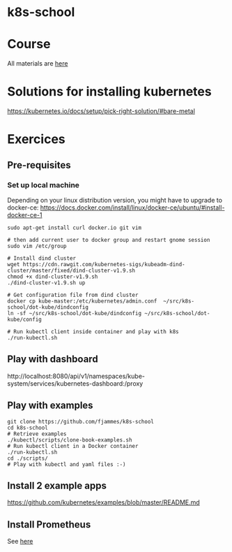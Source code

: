 # k8s-school

# Course

All materials are [here](https://drive.google.com/open?id=0B-VJpOQeezDjZktuTnlEMEpGMUU)

# Solutions for installing kubernetes

https://kubernetes.io/docs/setup/pick-right-solution/#bare-metal

# Exercices

## Pre-requisites

### Set up local machine

Depending on your linux distribution version, you might have to upgrade to docker-ce:
https://docs.docker.com/install/linux/docker-ce/ubuntu/#install-docker-ce-1

```shell
sudo apt-get install curl docker.io git vim

# then add current user to docker group and restart gnome session
sudo vim /etc/group

# Install dind cluster
wget https://cdn.rawgit.com/kubernetes-sigs/kubeadm-dind-cluster/master/fixed/dind-cluster-v1.9.sh
chmod +x dind-cluster-v1.9.sh
./dind-cluster-v1.9.sh up

# Get configuration file from dind cluster
docker cp kube-master:/etc/kubernetes/admin.conf  ~/src/k8s-school/dot-kube/dindconfig
ln -sf ~/src/k8s-school/dot-kube/dindconfig ~/src/k8s-school/dot-kube/config

# Run kubectl client inside container and play with k8s
./run-kubectl.sh
```

## Play with dashboard

http://localhost:8080/api/v1/namespaces/kube-system/services/kubernetes-dashboard:/proxy

## Play with examples

```shell
git clone https://github.com/fjammes/k8s-school
cd k8s-school
# Retrieve examples
./kubectl/scripts/clone-book-examples.sh
# Run kubectl client in a Docker container
./run-kubectl.sh
cd ./scripts/
# Play with kubectl and yaml files :-)
```

## Install 2 example apps
https://github.com/kubernetes/examples/blob/master/README.md

## Install Prometheus

See [here](./README.monitor.md)
